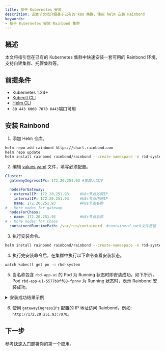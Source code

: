 ```yaml
---
title: 基于 Kubernetes 安装
descrition: 该章节文档介绍基于已有的 k8s 集群，使用 helm 安装 Rainbond
keywords:
- 基于 Kubernetes 安装 Rainbond 集群
---
```


## 概述

本文将指引您在已有的 Kubernetes 集群中快速安装一套可用的 Rainbond 环境，支持自建集群、托管集群等。

## 前提条件

* Kubernetes 1.24+
* [Kubectl CLI](https://kubernetes.io/docs/tasks/tools/#kubectl)
* [Helm CLI](https://helm.sh/docs/intro/install/)
* `80 443 6060 7070 8443`端口可用

## 安装 Rainbond

1. 添加 Helm 仓库。

```bash
helm repo add rainbond https://chart.rainbond.com
helm repo update
helm install rainbond rainbond/rainbond --create-namespace -n rbd-system
```

2. 编辑 [values.yaml](./vaules-config.md) 文件，填写必须配置。

```yaml title="vim values.yaml"
Cluster:
  gatewayIngressIPs: 172.20.251.93 #集群入口IP

  nodesForGateway:
  - externalIP: 172.20.251.93     #k8s节点外网IP
    internalIP: 172.20.251.93     #k8s节点内网IP
    name: 172.20.251.93           #k8s节点名称
# - More nodes for gateway
  nodesForChaos:
  - name: 172.20.251.93           #k8s节点名称
# - More nodes for chaos
  containerdRuntimePath: /var/run/containerd  #containerd.sock文件路径
```

3. 执行安装命令。

```bash
helm install rainbond rainbond/rainbond --create-namespace -n rbd-system -f values.yaml
```

4. 执行完安装命令后，在集群中执行以下命令查看安装状态。

```bash
watch kubectl get po -n rbd-system
```

5. 当名称包含 `rbd-app-ui` 的 Pod 为 Running 状态时即安装成功。如下所示，Pod `rbd-app-ui-5577b8ff88-fpnnv` 为 Running 状态时，表示 Rainbond 安装成功。

<details>
<summary>安装成功结果示例</summary>

```bash
NAME                                      READY   STATUS    RESTARTS   AGE
local-path-provisioner-78d88b6df5-wkr84   1/1     Running   0          5m37s
minio-0                                   1/1     Running   0          5m37s
rainbond-operator-59ff8bb988-nlqrt        1/1     Running   0          5m56s
rbd-api-5466bd748f-brqmv                  1/1     Running   0          5m15s
rbd-app-ui-5577b8ff88-fpnnv               1/1     Running   0          4m39s
rbd-chaos-6828h                           1/1     Running   0          5m12s
rbd-db-0                                  1/1     Running   0          5m35s
rbd-gateway-69bfb68f4d-7xd9n              2/2     Running   0          5m34s
rbd-hub-8457697d4c-fqwgn                  1/1     Running   0          5m28s
rbd-monitor-0                             1/1     Running   0          5m27s
rbd-mq-5b6f94b695-gmdnn                   1/1     Running   0          5m25s
rbd-worker-7db9f9cccc-s9wml               1/1     Running   0          5m22s
```

</details>

6. 使用 `gatewayIngressIPs` 配置的 IP 地址访问 Rainbond，例如: `http://172.20.251.93:7070`。

## 下一步

参考[快速入门](/docs/quick-start/getting-started/)部署你的第一个应用。
